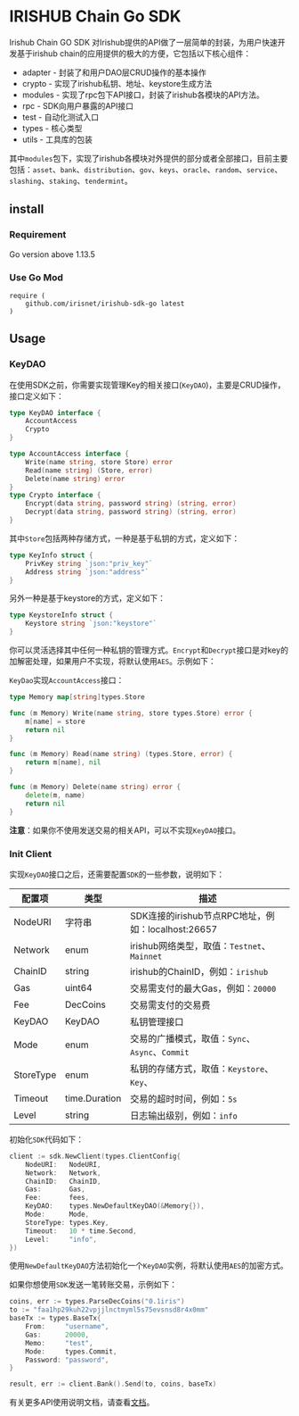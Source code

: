 # IRISHUB Chain Go SDK

Irishub Chain GO SDK 对Irishub提供的API做了一层简单的封装，为用户快速开发基于irishub chain的应用提供的极大的方便，它包括以下核心组件：

- adapter - 封装了和用户DAO层CRUD操作的基本操作
- crypto - 实现了irishub私钥、地址、keystore生成方法
- modules - 实现了rpc包下API接口，封装了irishub各模块的API方法。
- rpc - SDK向用户暴露的API接口
- test - 自动化测试入口
- types - 核心类型
- utils - 工具库的包装

其中`modules`包下，实现了irishub各模块对外提供的部分或者全部接口，目前主要包括：`asset`、`bank`、`distribution`、`gov`、`keys`、`oracle`、`random`、`service`、`slashing`、`staking`、`tendermint`。

## install

### Requirement

Go version above 1.13.5

### Use Go Mod

```text
require (
    github.com/irisnet/irishub-sdk-go latest
)
```

## Usage

### KeyDAO

在使用SDK之前，你需要实现管理Key的相关接口(`KeyDAO`)，主要是CRUD操作，接口定义如下：

```go
type KeyDAO interface {
    AccountAccess
    Crypto
}

type AccountAccess interface {
    Write(name string, store Store) error
    Read(name string) (Store, error)
    Delete(name string) error
}
type Crypto interface {
    Encrypt(data string, password string) (string, error)
    Decrypt(data string, password string) (string, error)
}
```

其中`Store`包括两种存储方式，一种是基于私钥的方式，定义如下：

```go
type KeyInfo struct {
    PrivKey string `json:"priv_key"`
    Address string `json:"address"`
}
```

另外一种是基于keystore的方式，定义如下：

```go
type KeystoreInfo struct {
    Keystore string `json:"keystore"`
}
```

你可以灵活选择其中任何一种私钥的管理方式。`Encrypt`和`Decrypt`接口是对key的加解密处理，如果用户不实现，将默认使用`AES`。示例如下：

`KeyDao`实现`AccountAccess`接口：

```go
type Memory map[string]types.Store

func (m Memory) Write(name string, store types.Store) error {
    m[name] = store
    return nil
}

func (m Memory) Read(name string) (types.Store, error) {
    return m[name], nil
}

func (m Memory) Delete(name string) error {
    delete(m, name)
    return nil
}
```

**注意**：如果你不使用发送交易的相关API，可以不实现`KeyDAO`接口。

### Init Client

实现`KeyDAO`接口之后，还需要配置`SDK`的一些参数，说明如下：

| 配置项    | 类型          | 描述                                               |
| --------- | ------------- | -------------------------------------------------- |
| NodeURI   | 字符串        | SDK连接的irishub节点RPC地址，例如：localhost:26657 |
| Network   | enum          | irishub网络类型，取值：`Testnet`、`Mainnet`        |
| ChainID   | string        | irishub的ChainID，例如：`irishub`                  |
| Gas       | uint64        | 交易需支付的最大Gas，例如：`20000`                 |
| Fee       | DecCoins      | 交易需支付的交易费                                 |
| KeyDAO    | KeyDAO        | 私钥管理接口                                       |
| Mode      | enum          | 交易的广播模式，取值：`Sync`、`Async`、`Commit`    |
| StoreType | enum          | 私钥的存储方式，取值：`Keystore`、`Key`、          |
| Timeout   | time.Duration | 交易的超时时间，例如：`5s`                         |
| Level     | string        | 日志输出级别，例如：`info`                         |

初始化`SDK`代码如下：


```go
client := sdk.NewClient(types.ClientConfig{
    NodeURI:   NodeURI,
    Network:   Network,
    ChainID:   ChainID,
    Gas:       Gas,
    Fee:       fees,
    KeyDAO:    types.NewDefaultKeyDAO(&Memory{}),
    Mode:      Mode,
    StoreType: types.Key,
    Timeout:   10 * time.Second,
    Level:     "info",
})
```

使用`NewDefaultKeyDAO`方法初始化一个`KeyDAO`实例，将默认使用`AES`的加密方式。

如果你想使用`SDK`发送一笔转账交易，示例如下：

```go
coins, err := types.ParseDecCoins("0.1iris")
to := "faa1hp29kuh22vpjjlnctmyml5s75evsnsd8r4x0mm"
baseTx := types.BaseTx{
    From:     "username",
    Gas:      20000,
    Memo:     "test",
    Mode:     types.Commit,
    Password: "password",
}

result, err := client.Bank().Send(to, coins, baseTx)
```

有关更多API使用说明文档，请查看[文档](https://pkg.go.dev/mod/github.com/irisnet/irishub-sdk-go)。
